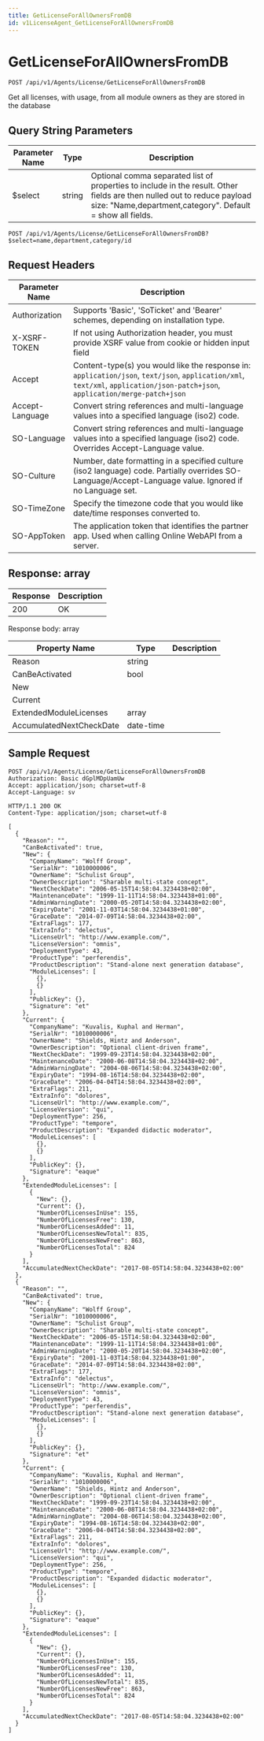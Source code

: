 ```yaml
---
title: GetLicenseForAllOwnersFromDB
id: v1LicenseAgent_GetLicenseForAllOwnersFromDB
---
```


# GetLicenseForAllOwnersFromDB

```http
POST /api/v1/Agents/License/GetLicenseForAllOwnersFromDB
```

Get all licenses, with usage, from all module owners as they are stored in the database







## Query String Parameters

| Parameter Name | Type |  Description |
|----------------|------|--------------|
| $select | string |  Optional comma separated list of properties to include in the result. Other fields are then nulled out to reduce payload size: "Name,department,category". Default = show all fields. |

```http
POST /api/v1/Agents/License/GetLicenseForAllOwnersFromDB?$select=name,department,category/id
```


## Request Headers

| Parameter Name | Description |
|----------------|-------------|
| Authorization  | Supports 'Basic', 'SoTicket' and 'Bearer' schemes, depending on installation type. |
| X-XSRF-TOKEN   | If not using Authorization header, you must provide XSRF value from cookie or hidden input field |
| Accept         | Content-type(s) you would like the response in: `application/json`, `text/json`, `application/xml`, `text/xml`, `application/json-patch+json`, `application/merge-patch+json` |
| Accept-Language | Convert string references and multi-language values into a specified language (iso2) code. |
| SO-Language | Convert string references and multi-language values into a specified language (iso2) code. Overrides Accept-Language value. |
| SO-Culture | Number, date formatting in a specified culture (iso2 language) code. Partially overrides SO-Language/Accept-Language value. Ignored if no Language set. |
| SO-TimeZone | Specify the timezone code that you would like date/time responses converted to. |
| SO-AppToken | The application token that identifies the partner app. Used when calling Online WebAPI from a server. |


## Response: array



| Response | Description |
|----------------|-------------|
| 200 | OK |

Response body: array

| Property Name | Type |  Description |
|----------------|------|--------------|
| Reason | string |  |
| CanBeActivated | bool |  |
| New |  |  |
| Current |  |  |
| ExtendedModuleLicenses | array |  |
| AccumulatedNextCheckDate | date-time |  |

## Sample Request

```http!
POST /api/v1/Agents/License/GetLicenseForAllOwnersFromDB
Authorization: Basic dGplMDpUamUw
Accept: application/json; charset=utf-8
Accept-Language: sv
```

```http_
HTTP/1.1 200 OK
Content-Type: application/json; charset=utf-8

[
  {
    "Reason": "",
    "CanBeActivated": true,
    "New": {
      "CompanyName": "Wolff Group",
      "SerialNr": "1010000006",
      "OwnerName": "Schulist Group",
      "OwnerDescription": "Sharable multi-state concept",
      "NextCheckDate": "2006-05-15T14:58:04.3234438+02:00",
      "MaintenanceDate": "1999-11-11T14:58:04.3234438+01:00",
      "AdminWarningDate": "2000-05-20T14:58:04.3234438+02:00",
      "ExpiryDate": "2001-11-03T14:58:04.3234438+01:00",
      "GraceDate": "2014-07-09T14:58:04.3234438+02:00",
      "ExtraFlags": 177,
      "ExtraInfo": "delectus",
      "LicenseUrl": "http://www.example.com/",
      "LicenseVersion": "omnis",
      "DeploymentType": 43,
      "ProductType": "perferendis",
      "ProductDescription": "Stand-alone next generation database",
      "ModuleLicenses": [
        {},
        {}
      ],
      "PublicKey": {},
      "Signature": "et"
    },
    "Current": {
      "CompanyName": "Kuvalis, Kuphal and Herman",
      "SerialNr": "1010000006",
      "OwnerName": "Shields, Hintz and Anderson",
      "OwnerDescription": "Optional client-driven frame",
      "NextCheckDate": "1999-09-23T14:58:04.3234438+02:00",
      "MaintenanceDate": "2000-06-08T14:58:04.3234438+02:00",
      "AdminWarningDate": "2004-08-06T14:58:04.3234438+02:00",
      "ExpiryDate": "1994-08-16T14:58:04.3234438+02:00",
      "GraceDate": "2006-04-04T14:58:04.3234438+02:00",
      "ExtraFlags": 211,
      "ExtraInfo": "dolores",
      "LicenseUrl": "http://www.example.com/",
      "LicenseVersion": "qui",
      "DeploymentType": 256,
      "ProductType": "tempore",
      "ProductDescription": "Expanded didactic moderator",
      "ModuleLicenses": [
        {},
        {}
      ],
      "PublicKey": {},
      "Signature": "eaque"
    },
    "ExtendedModuleLicenses": [
      {
        "New": {},
        "Current": {},
        "NumberOfLicensesInUse": 155,
        "NumberOfLicensesFree": 130,
        "NumberOfLicensesAdded": 11,
        "NumberOfLicensesNewTotal": 835,
        "NumberOfLicensesNewFree": 863,
        "NumberOfLicensesTotal": 824
      }
    ],
    "AccumulatedNextCheckDate": "2017-08-05T14:58:04.3234438+02:00"
  },
  {
    "Reason": "",
    "CanBeActivated": true,
    "New": {
      "CompanyName": "Wolff Group",
      "SerialNr": "1010000006",
      "OwnerName": "Schulist Group",
      "OwnerDescription": "Sharable multi-state concept",
      "NextCheckDate": "2006-05-15T14:58:04.3234438+02:00",
      "MaintenanceDate": "1999-11-11T14:58:04.3234438+01:00",
      "AdminWarningDate": "2000-05-20T14:58:04.3234438+02:00",
      "ExpiryDate": "2001-11-03T14:58:04.3234438+01:00",
      "GraceDate": "2014-07-09T14:58:04.3234438+02:00",
      "ExtraFlags": 177,
      "ExtraInfo": "delectus",
      "LicenseUrl": "http://www.example.com/",
      "LicenseVersion": "omnis",
      "DeploymentType": 43,
      "ProductType": "perferendis",
      "ProductDescription": "Stand-alone next generation database",
      "ModuleLicenses": [
        {},
        {}
      ],
      "PublicKey": {},
      "Signature": "et"
    },
    "Current": {
      "CompanyName": "Kuvalis, Kuphal and Herman",
      "SerialNr": "1010000006",
      "OwnerName": "Shields, Hintz and Anderson",
      "OwnerDescription": "Optional client-driven frame",
      "NextCheckDate": "1999-09-23T14:58:04.3234438+02:00",
      "MaintenanceDate": "2000-06-08T14:58:04.3234438+02:00",
      "AdminWarningDate": "2004-08-06T14:58:04.3234438+02:00",
      "ExpiryDate": "1994-08-16T14:58:04.3234438+02:00",
      "GraceDate": "2006-04-04T14:58:04.3234438+02:00",
      "ExtraFlags": 211,
      "ExtraInfo": "dolores",
      "LicenseUrl": "http://www.example.com/",
      "LicenseVersion": "qui",
      "DeploymentType": 256,
      "ProductType": "tempore",
      "ProductDescription": "Expanded didactic moderator",
      "ModuleLicenses": [
        {},
        {}
      ],
      "PublicKey": {},
      "Signature": "eaque"
    },
    "ExtendedModuleLicenses": [
      {
        "New": {},
        "Current": {},
        "NumberOfLicensesInUse": 155,
        "NumberOfLicensesFree": 130,
        "NumberOfLicensesAdded": 11,
        "NumberOfLicensesNewTotal": 835,
        "NumberOfLicensesNewFree": 863,
        "NumberOfLicensesTotal": 824
      }
    ],
    "AccumulatedNextCheckDate": "2017-08-05T14:58:04.3234438+02:00"
  }
]
```